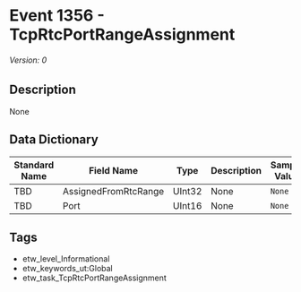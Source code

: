 # Event 1356 - TcpRtcPortRangeAssignment
###### Version: 0

## Description
None

## Data Dictionary
|Standard Name|Field Name|Type|Description|Sample Value|
|---|---|---|---|---|
|TBD|AssignedFromRtcRange|UInt32|None|`None`|
|TBD|Port|UInt16|None|`None`|

## Tags
* etw_level_Informational
* etw_keywords_ut:Global
* etw_task_TcpRtcPortRangeAssignment